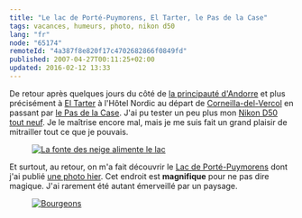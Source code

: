 ```yaml
---
title: "Le lac de Porté-Puymorens, El Tarter, le Pas de la Case"
tags: vacances, humeurs, photo, nikon d50
lang: "fr"
node: "65174"
remoteId: "4a387f8e820f17c4702682866f0849fd"
published: 2007-04-27T00:11:25+02:00
updated: 2016-02-12 13:33
---
```


De retour après quelques jours du côté de [la principauté
d'Andorre](http://photos.pwet.fr/villes-et-departements/andorre/) et plus
précisément à [El
Tarter](http://photos.pwet.fr/villes-et-departements/andorre/el-tarter/) à
l'Hôtel Nordic au départ de
[Corneilla-del-Vercol](http://photos.pwet.fr/villes-et-departements/pyrenees-orientales-66/corneilla-del-vercol/)
en passant par [le Pas de la
Case](http://photos.pwet.fr/villes-et-departements/andorre/pas-de-la-case/).
J'ai pu tester un peu plus mon [Nikon D50 tout neuf](/post/nikon-d50-noir-2). Je
le maîtrise encore mal, mais je me suis fait un grand plaisir de mitrailler tout
ce que je pouvais.


<figure class="object-center"><a
href="/images/la-fonte-des-neige-alimente-le-lac.jpg"><img loading="lazy" src="/images/660x/la-fonte-des-neige-alimente-le-lac.jpg" alt="La fonte des neige alimente le lac"></a></figure>

Et surtout, au retour, on m'a fait découvrir le [Lac de
Porté-Puymorens](http://photos.pwet.fr/galeries/le-lac-de-porte-puymorens-et-andorre/5/)
dont j'ai publié [une photo hier](/post/lac-de-porte-puymorens). Cet endroit est
**magnifique** pour ne pas dire magique. J'ai rarement été autant émerveillé par
un paysage.

<figure class="object-center"><a href="/images/bourgeons.jpg"><img loading="lazy" src="/images/660x/bourgeons.jpg" alt="Bourgeons"></a></figure>
